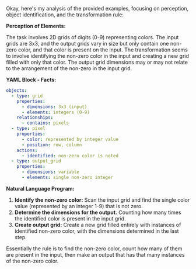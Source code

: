 Okay, here's my analysis of the provided examples, focusing on perception, object identification, and the transformation rule:

**Perception of Elements:**

The task involves 2D grids of digits (0-9) representing colors. The input grids are 3x3, and the output grids vary in size but only contain one non-zero color, and that color is present on the input. The transformation seems to involve identifying the non-zero color in the input and creating a new grid filled with only that color. The output grid dimensions may or may not relate to the arrangement of the non-zero in the input grid.

**YAML Block - Facts:**


```yaml
objects:
  - type: grid
    properties:
      - dimensions: 3x3 (input)
      - elements: integers (0-9)
    relationships:
      - contains: pixels
  - type: pixel
    properties:
      - color: represented by integer value
      - position: row, column
    actions:
      - identified: non-zero color is noted
  - type: output_grid
    properties:
      - dimensions: variable
      - elements: single non-zero integer
```


**Natural Language Program:**

1.  **Identify the non-zero color:** Scan the input grid and find the single color value (represented by an integer 1-9) that is not zero.
2. **Determine the dimensions for the output.** Counting how many times the identified color is present in the input grid.
3.  **Create output grid:** Create a new grid filled entirely with instances of identified non-zero color, with the dimensions determined in the last step.

Essentially the rule is to find the non-zero color, count how many of them are present in the input, then make an output that has that many instances of the non-zero color.
